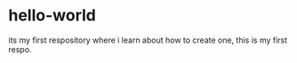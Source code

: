 # hello-world
its my first respository where i learn about how to create one, this is my first respo.
